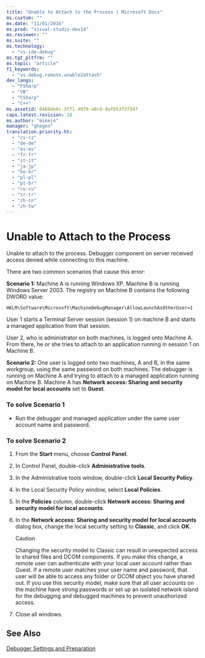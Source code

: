 ```yaml
---
title: "Unable to Attach to the Process | Microsoft Docs"
ms.custom: ""
ms.date: "11/01/2016"
ms.prod: "visual-studio-dev14"
ms.reviewer: ""
ms.suite: ""
ms.technology: 
  - "vs-ide-debug"
ms.tgt_pltfrm: ""
ms.topic: "article"
f1_keywords: 
  - "vs.debug.remote.unable2attach"
dev_langs: 
  - "FSharp"
  - "VB"
  - "CSharp"
  - "C++"
ms.assetid: 0468de6c-3ff1-4979-a8c6-8afb53f37547
caps.latest.revision: 10
ms.author: "mikejo"
manager: "ghogen"
translation.priority.ht: 
  - "cs-cz"
  - "de-de"
  - "es-es"
  - "fr-fr"
  - "it-it"
  - "ja-jp"
  - "ko-kr"
  - "pl-pl"
  - "pt-br"
  - "ru-ru"
  - "tr-tr"
  - "zh-cn"
  - "zh-tw"
---
```

# Unable to Attach to the Process
Unable to attach to the process. Debugger component on server received access denied while connecting to this machine.  
  
 There are two common scenarios that cause this error:  
  
 **Scenario 1:** Machine A is running Windows XP. Machine B is running Windows Server 2003. The registry on Machine B contains the following DWORD value:  
  
 `HKLM\Software\Microsoft\MachineDebugManager\AllowLaunchAsOtherUser=1`  
  
 User 1 starts a Terminal Server session (session 1) on machine B and starts a managed application from that session.  
  
 User 2, who is administrator on both machines, is logged onto Machine A. From there, he or she tries to attach to an application running in session 1 on Machine B.  
  
 **Scenario 2:** One user is logged onto two machines, A and B, in the same workgroup, using the same password on both machines. The debugger is running on Machine A and trying to attach to a managed application running on Machine B. Machine A has **Network access: Sharing and security model for local accounts** set to **Guest**.  
  
### To solve Scenario 1  
  
-   Run the debugger and managed application under the same user account name and password.  
  
### To solve Scenario 2  
  
1.  From the **Start** menu, choose **Control Panel**.  
  
2.  In Control Panel, double-click **Administrative tools**.  
  
3.  In the Administrative tools window, double-click **Local Security Policy**.  
  
4.  In the Local Security Policy window, select **Local Policies**.  
  
5.  In the **Policies** column, double-click **Network access: Sharing and security model for local accounts**.  
  
6.  In the **Network access: Sharing and security model for local accounts** dialog box, change the local security setting to **Classic**, and click **OK**.  
  
    > [!CAUTION]
    >  Changing the security model to Classic can result in unexpected access to shared files and DCOM components. If you make this change, a remote user can authenticate with your local user account rather than Guest. If a remote user matches your user name and password, that user will be able to access any folder or DCOM object you have shared out. If you use this security model, make sure that all user accounts on the machine have strong passwords or set up an isolated network island for the debugging and debugged machines to prevent unauthorized access.  
  
7.  Close all windows.  
  
## See Also  
 [Debugger Settings and Preparation](../debugger/debugger-settings-and-preparation.md)